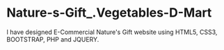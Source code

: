# Nature-s-Gift_.Vegetables-D-Mart
I have designed E-Commercial Nature's Gift website using HTML5, CSS3, BOOTSTRAP, PHP and JQUERY.
